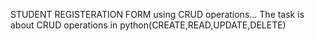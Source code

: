 STUDENT REGISTERATION FORM using CRUD operations...
The task is about CRUD operations in python(CREATE,READ,UPDATE,DELETE)
